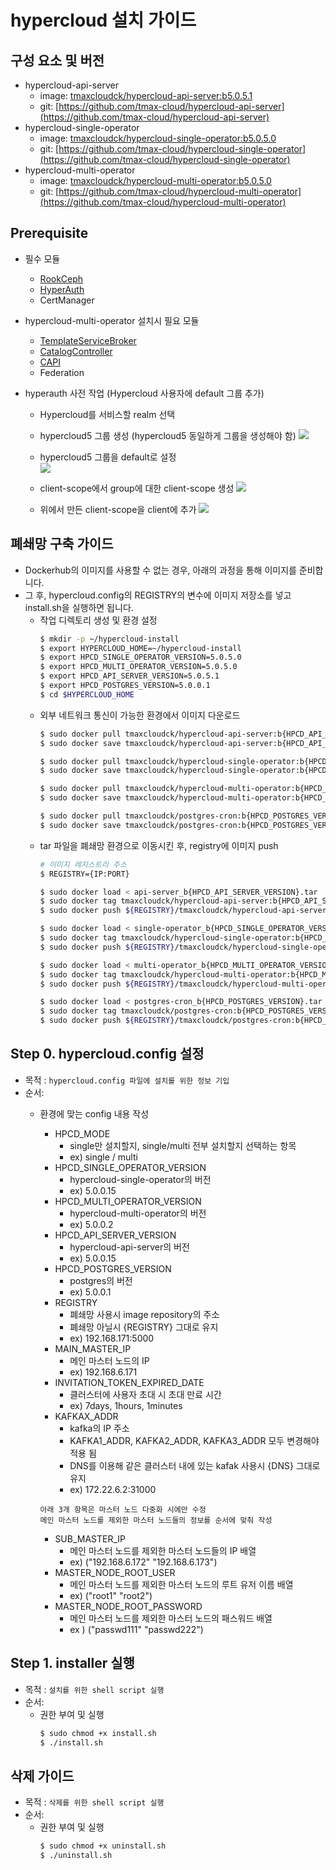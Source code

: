 

# hypercloud 설치 가이드

## 구성 요소 및 버전
* hypercloud-api-server
	* image: [tmaxcloudck/hypercloud-api-server:b5.0.5.1](https://hub.docker.com/layers/tmaxcloudck/hypercloud-api-server/b5.0.5.1/images/sha256-f5d66bc5ad9f0d65288bd8f19ff5d4f154c50f8142fa8e792fdad8604bd4a5ca?context=explore)
	* git: [https://github.com/tmax-cloud/hypercloud-api-server](https://github.com/tmax-cloud/hypercloud-api-server)
* hypercloud-single-operator
	* image: [tmaxcloudck/hypercloud-single-operator:b5.0.5.0](https://hub.docker.com/layers/tmaxcloudck/hypercloud-single-operator/b5.0.5.0/images/sha256-fa4082c4d887dca7c0ac5d28eed35a9731e4364ea022c992fec9e19986b2001d?context=explore)
	* git: [https://github.com/tmax-cloud/hypercloud-single-operator](https://github.com/tmax-cloud/hypercloud-single-operator)
* hypercloud-multi-operator
	* image: [tmaxcloudck/hypercloud-multi-operator:b5.0.5.0](https://hub.docker.com/layers/141997981/tmaxcloudck/hypercloud-multi-operator/b5.0.5.0/images/sha256-72af8a7c3fe8dd1bd96c2d0235019528b4dad46b2187db80de5a06f35fcd4374?context=explore)
	* git: [https://github.com/tmax-cloud/hypercloud-multi-operator](https://github.com/tmax-cloud/hypercloud-multi-operator)
    

## Prerequisite
* 필수 모듈  
  * [RookCeph](https://github.com/tmax-cloud/hypersds-wiki/)
  * [HyperAuth](https://github.com/tmax-cloud/install-hyperauth)
  * CertManager

* hypercloud-multi-operator 설치시 필요 모듈  
  * [TemplateServiceBroker](https://github.com/tmax-cloud/install-tsb/tree/tsb-5.0)  
  * [CatalogController](https://github.com/tmax-cloud/install-catalog/tree/5.0)
  * [CAPI](https://github.com/tmax-cloud/install-CAPI/tree/5.0)
  * Federation

* hyperauth 사전 작업 (Hypercloud 사용자에 default 그룹 추가)
  * Hypercloud를 서비스할 realm 선택
  * hypercloud5 그룹 생성 (hypercloud5 동일하게 그룹을 생성해야 함)
  ![](https://github.com/tmax-cloud/install-hypercloud/blob/5.0/figure/create-hypercloud5-group.png)
  
  * hypercloud5 그룹을 default로 설정                             
  ![](https://github.com/tmax-cloud/install-hypercloud/blob/5.0/figure/set-hypercloud5-as-default.png)
  
  * client-scope에서 group에 대한 client-scope 생성
  ![](https://github.com/tmax-cloud/install-hypercloud/blob/5.0/figure/create-client-scope.PNG)
  
  * 위에서 만든 client-scope을 client에 추가
  ![](https://github.com/tmax-cloud/install-hypercloud/blob/5.0/figure/add-client-scope.PNG)

## 폐쇄망 구축 가이드
* Dockerhub의 이미지를 사용할 수 없는 경우, 아래의 과정을 통해 이미지를 준비합니다.
* 그 후, hypercloud.config의 REGISTRY의 변수에 이미지 저장소를 넣고 install.sh을 실행하면 됩니다.  
  * 작업 디렉토리 생성 및 환경 설정
    ``` bash
	$ mkdir -p ~/hypercloud-install
	$ export HYPERCLOUD_HOME=~/hypercloud-install
	$ export HPCD_SINGLE_OPERATOR_VERSION=5.0.5.0
	$ export HPCD_MULTI_OPERATOR_VERSION=5.0.5.0
	$ export HPCD_API_SERVER_VERSION=5.0.5.1
	$ export HPCD_POSTGRES_VERSION=5.0.0.1
	$ cd $HYPERCLOUD_HOME
	```
  * 외부 네트워크 통신이 가능한 환경에서 이미지 다운로드
    ``` bash
	$ sudo docker pull tmaxcloudck/hypercloud-api-server:b{HPCD_API_SERVER_VERSION}
	$ sudo docker save tmaxcloudck/hypercloud-api-server:b{HPCD_API_SERVER_VERSION} > api-server_b{HPCD_API_SERVER_VERSION}.tar

	$ sudo docker pull tmaxcloudck/hypercloud-single-operator:b{HPCD_SINGLE_OPERATOR_VERSION}
	$ sudo docker save tmaxcloudck/hypercloud-single-operator:b{HPCD_SINGLE_OPERATOR_VERSION} > single-operator_b{HPCD_SINGLE_OPERATOR_VERSION}.tar

	$ sudo docker pull tmaxcloudck/hypercloud-multi-operator:b{HPCD_MULTI_OPERATOR_VERSION}
	$ sudo docker save tmaxcloudck/hypercloud-multi-operator:b{HPCD_MULTI_OPERATOR_VERSION} > multi-operator_b{HPCD_MULTI_OPERATOR_VERSION}.tar

	$ sudo docker pull tmaxcloudck/postgres-cron:b{HPCD_POSTGRES_VERSION}
	$ sudo docker save tmaxcloudck/postgres-cron:b{HPCD_POSTGRES_VERSION} > postgres-cron_b{HPCD_POSTGRES_VERSION}.tar
	```
  * tar 파일을 폐쇄망 환경으로 이동시킨 후, registry에 이미지 push
    ``` bash
	# 이미지 레지스트리 주소
	$ REGISTRY={IP:PORT}
	
	$ sudo docker load < api-server_b{HPCD_API_SERVER_VERSION}.tar
	$ sudo docker tag tmaxcloudck/hypercloud-api-server:b{HPCD_API_SERVER_VERSION} ${REGISTRY}/tmaxcloudck/hypercloud-api-server:b{HPCD_API_SERVER_VERSION}
	$ sudo docker push ${REGISTRY}/tmaxcloudck/hypercloud-api-server:b{HPCD_API_SERVER_VERSION}

	$ sudo docker load < single-operator_b{HPCD_SINGLE_OPERATOR_VERSION}.tar
	$ sudo docker tag tmaxcloudck/hypercloud-single-operator:b{HPCD_SINGLE_OPERATOR_VERSION} ${REGISTRY}/tmaxcloudck/hypercloud-single-operator:b{HPCD_SINGLE_OPERATOR_VERSION}
	$ sudo docker push ${REGISTRY}/tmaxcloudck/hypercloud-single-operator:b{HPCD_SINGLE_OPERATOR_VERSION}

	$ sudo docker load < multi-operator_b{HPCD_MULTI_OPERATOR_VERSION}.tar
	$ sudo docker tag tmaxcloudck/hypercloud-multi-operator:b{HPCD_MULTI_OPERATOR_VERSION} ${REGISTRY}/tmaxcloudck/hypercloud-multi-operator:b{HPCD_MULTI_OPERATOR_VERSION}
	$ sudo docker push ${REGISTRY}/tmaxcloudck/hypercloud-multi-operator:b{HPCD_MULTI_OPERATOR_VERSION}

	$ sudo docker load < postgres-cron_b{HPCD_POSTGRES_VERSION}.tar
	$ sudo docker tag tmaxcloudck/postgres-cron:b{HPCD_POSTGRES_VERSION} ${REGISTRY}/tmaxcloudck/postgres-cron:b{HPCD_POSTGRES_VERSION}
	$ sudo docker push ${REGISTRY}/tmaxcloudck/postgres-cron:b{HPCD_POSTGRES_VERSION}
	```

## Step 0. hypercloud.config 설정
* 목적 : `hypercloud.config 파일에 설치를 위한 정보 기입`
* 순서: 
	* 환경에 맞는 config 내용 작성
		* HPCD_MODE
			* single만 설치할지, single/multi 전부 설치할지 선택하는 항목
			* ex) single / multi
		* HPCD_SINGLE_OPERATOR_VERSION
			* hypercloud-single-operator의 버전
			* ex) 5.0.0.15
		* HPCD_MULTI_OPERATOR_VERSION
			* hypercloud-multi-operator의 버전
			* ex) 5.0.0.2
		* HPCD_API_SERVER_VERSION
			* hypercloud-api-server의 버전
			* ex) 5.0.0.15
		* HPCD_POSTGRES_VERSION
			* postgres의 버전
			* ex) 5.0.0.1
		* REGISTRY
			* 폐쇄망 사용시 image repository의 주소
			* 폐쇄망 아닐시 {REGISTRY} 그대로 유지
			* ex) 192.168.171:5000
		* MAIN_MASTER_IP
			* 메인 마스터 노드의 IP
			* ex) 192.168.6.171  
		* INVITATION_TOKEN_EXPIRED_DATE
			* 클러스터에 사용자 초대 시 초대 만료 시간
			* ex) 7days, 1hours, 1minutes
		* KAFKAX_ADDR
			* kafka의 IP 주소
			* KAFKA1_ADDR, KAFKA2_ADDR, KAFKA3_ADDR 모두 변경해야 적용 됨
			* DNS를 이용해 같은 클러스터 내에 있는 kafak 사용시 {DNS} 그대로 유지
			* ex) 172.22.6.2:31000

		`아래 3개 항목은 마스터 노드 다중화 시에만 수정`  
		`메인 마스터 노드를 제외한 마스터 노드들의 정보를 순서에 맞춰 작성`
		* SUB_MASTER_IP
			* 메인 마스터 노드를 제외한 마스터 노드들의 IP 배열
			* ex) ("192.168.6.172" "192.168.6.173")
		* MASTER_NODE_ROOT_USER
			* 메인 마스터 노드를 제외한 마스터 노드의 루트 유저 이름 배열
			* ex) ("root1" "root2")
		* MASTER_NODE_ROOT_PASSWORD
			* 메인 마스터 노드를 제외한 마스터 노드의 패스워드 배열
			* ex ) ("passwd111" "passwd222")

	

## Step 1. installer 실행
* 목적 : `설치를 위한 shell script 실행`
* 순서: 
	* 권한 부여 및 실행
	  ``` bash
	  $ sudo chmod +x install.sh
	  $ ./install.sh
	  ```

## 삭제 가이드
* 목적 : `삭제를 위한 shell script 실행`
* 순서: 
	* 권한 부여 및 실행
	  ``` bash
	  $ sudo chmod +x uninstall.sh
	  $ ./uninstall.sh
	  ```
